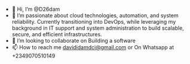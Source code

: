 - 👋 Hi, I’m @D26dam
- 👀 I’m passionate about cloud technologies, automation, and system reliability. Currently transitioning into DevOps, while leveraging my background in IT support and system administration to build scalable, secure, and efficient infrastructures. 
- 💞️ I’m looking to collaborate on Building a software
- 📫 How to reach me davididamdci@gmail.com or On Whatsapp at +2349070510149

<!---
D26dam/D26dam is a ✨ special ✨ repository because its `README.md` (this file) appears on your GitHub profile.
You can click the Preview link to take a look at your changes.
--->
